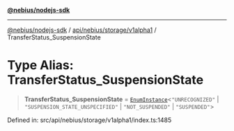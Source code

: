 [**@nebius/nodejs-sdk**](../../../../../README.md)

***

[@nebius/nodejs-sdk](../../../../../README.md) / [api/nebius/storage/v1alpha1](../README.md) / TransferStatus\_SuspensionState

# Type Alias: TransferStatus\_SuspensionState

> **TransferStatus\_SuspensionState** = [`EnumInstance`](../../../../../runtime/protos/enum/type-aliases/EnumInstance.md)\<`"UNRECOGNIZED"` \| `"SUSPENSION_STATE_UNSPECIFIED"` \| `"NOT_SUSPENDED"` \| `"SUSPENDED"`\>

Defined in: src/api/nebius/storage/v1alpha1/index.ts:1485
